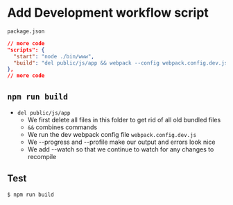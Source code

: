 # Add Development workflow script
`package.json`

```json
// more code
"scripts": {
  "start": "node ./bin/www",
  "build": "del public/js/app && webpack --config webpack.config.dev.js --progress --profile --watch"
},
// more code
```

## `npm run build`
* `del public/js/app`
    - We first delete all files in this folder to get rid of all old bundled files
    - `&&` combines commands
    - We run the dev webpack config file `webpack.config.dev.js`
    - We --progress and --profile make our output and errors look nice
    - We add --watch so that we continue to watch for any changes to recompile

## Test
`$ npm run build`
